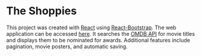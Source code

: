 # The Shoppies

This project was created with [React](https://reactjs.org) using [React-Bootstrap](https://react-bootstrap.github.io/). The web application can be accessed [here](https://saahiljaffer.com/omdb/). It searches the [OMDB API](https://omdbapi.com) for movie titles and displays them to be nominated for awards. Additional features include pagination, movie posters, and automatic saving.
